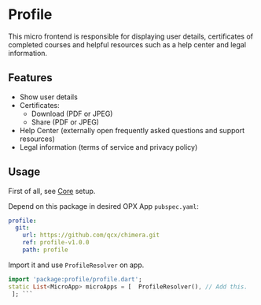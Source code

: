 # Profile

This micro frontend is responsible for displaying user details, certificates of completed courses and helpful resources such as a help center and legal information.

## Features

- Show user details
- Certificates:
    - Download (PDF or JPEG)
    - Share (PDF or JPEG)
- Help Center (externally open frequently asked questions and support resources)
- Legal information (terms of service and privacy policy)

## Usage

First of all, see [Core](../core) setup.

Depend on this package in desired OPX App  `pubspec.yaml`:
```yaml  
profile:    
  git:    
    url: https://github.com/qcx/chimera.git    
    ref: profile-v1.0.0    
    path: profile  
```  

Import it and use `ProfileResolver` on app.

```dart  
import 'package:profile/profile.dart';  
static List<MicroApp> microApps = [  ProfileResolver(), // Add this.  
 ]; ```